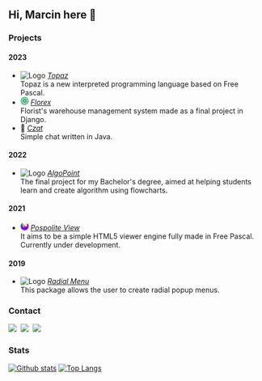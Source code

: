 ## Hi, Marcin here 👋

### Projects

#### 2023
* <img width="16" title="Logo" src="https://github.com/Matek0611/Topaz-Interpreter/blob/main/resources/topaz_512.png?raw=true"> *[Topaz](https://github.com/Matek0611/Topaz-Interpreter)* <br> Topaz is a new interpreted programming language based on Free Pascal.
* <img width="16" title="Logo" src="https://github.com/Matek0611/Florex-Project/blob/main/project/static/logo.svg?raw=true"> *[Florex](https://github.com/Matek0611/Florex-Project)* <br> Florist's warehouse management system made as a final project in Django.
* 💬 *[Czat](https://github.com/Matek0611/JavaChatProject)* <br> Simple chat written in Java.

#### 2022
* <img width="16" title="Logo" src="https://algopoint.pl/img/ap_ikona.png"> *[AlgoPoint](https://algopoint.pl/)* <br> The final project for my Bachelor's degree, aimed at helping students learn and create algorithm using flowcharts. 

#### 2021
* <img width="16" title="Logo" src="https://github.com/Matek0611/PospoliteView/blob/main/img/logo_pospolite_palette_24.png?raw=true"> *[Pospolite View](https://github.com/Matek0611/PospoliteView)* <br> It aims to be a simple HTML5 viewer engine fully made in Free Pascal. Currently under development.

#### 2019
* <img width="16" title="Logo" src="https://wiki.freepascal.org/images/2/29/TplxRadialMenu.png"> *[Radial Menu](https://wiki.freepascal.org/PospoLite)* <br> This package allows the user to create radial popup menus.

### Contact
<div>
  <a href="https://linkedin.com/in/marcin-stefanowicz-y"><img src="https://img.shields.io/badge/-LinkedIn-0077B5?style=flat&logo=Linkedin&logoColor=white"/></a>&nbsp;
  <a href="mailto:matiowo@wp.pl"><img src="https://img.shields.io/badge/Email-WP-red"/></a>&nbsp;
  <a href="https://algopoint.pl/"><img src="https://img.shields.io/badge/WWW-AlgoPoint-orange"/></a>&nbsp;
</div>

### Stats

[![Github stats](https://github-readme-stats.vercel.app/api?username=Matek0611&show_icons=true&include_all_commits=true)](https://github.com/matek0611/github-readme-stats)
[![Top Langs](https://github-readme-stats.vercel.app/api/top-langs/?username=Matek0611&layout=compact)](https://github.com/matek0611/github-readme-stats)
  

<!--
**Matek0611/Matek0611** is a ✨ _special_ ✨ repository because its `README.md` (this file) appears on your GitHub profile.

Here are some ideas to get you started:

- 🔭 I’m currently working on ...
- 🌱 I’m currently learning ...
- 👯 I’m looking to collaborate on ...
- 🤔 I’m looking for help with ...
- 💬 Ask me about ...
- 📫 How to reach me: ...
- 😄 Pronouns: ...
- ⚡ Fun fact: ...
-->

